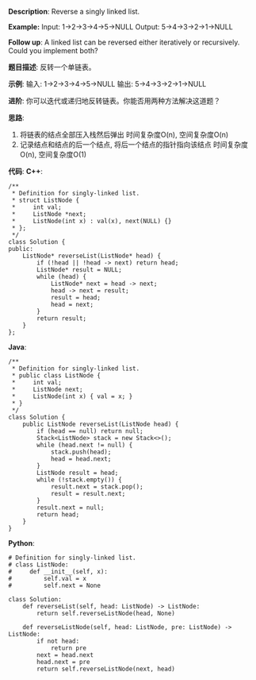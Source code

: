 __Description__:
Reverse a singly linked list.

**Example:**
Input: 1->2->3->4->5->NULL
Output: 5->4->3->2->1->NULL

__Follow up__:
A linked list can be reversed either iteratively or recursively. Could you implement both?

__题目描述__:
反转一个单链表。

__示例__:
输入: 1->2->3->4->5->NULL
输出: 5->4->3->2->1->NULL

__进阶__:
你可以迭代或递归地反转链表。你能否用两种方法解决这道题？

__思路__:
1. 将链表的结点全部压入栈然后弹出
时间复杂度O(n), 空间复杂度O(n)
2. 记录结点和结点的后一个结点, 将后一个结点的指针指向该结点
时间复杂度O(n), 空间复杂度O(1)

__代码__:
__C++__:
```
/**
 * Definition for singly-linked list.
 * struct ListNode {
 *     int val;
 *     ListNode *next;
 *     ListNode(int x) : val(x), next(NULL) {}
 * };
 */
class Solution {
public:
    ListNode* reverseList(ListNode* head) {
        if (!head || !head -> next) return head;
        ListNode* result = NULL;
        while (head) {
            ListNode* next = head -> next;
            head -> next = result;
            result = head;
            head = next;
        }
        return result;
    }
};
```

__Java__:
```
/**
 * Definition for singly-linked list.
 * public class ListNode {
 *     int val;
 *     ListNode next;
 *     ListNode(int x) { val = x; }
 * }
 */
class Solution {
    public ListNode reverseList(ListNode head) {
        if (head == null) return null;
        Stack<ListNode> stack = new Stack<>();
        while (head.next != null) {
            stack.push(head);
            head = head.next;
        }
        ListNode result = head;
        while (!stack.empty()) {
            result.next = stack.pop();
            result = result.next;
        }
        result.next = null;
        return head;
    }
}
```

__Python__:
```
# Definition for singly-linked list.
# class ListNode:
#     def __init__(self, x):
#         self.val = x
#         self.next = None

class Solution:
    def reverseList(self, head: ListNode) -> ListNode:
        return self.reverseListNode(head, None)

    def reverseListNode(self, head: ListNode, pre: ListNode) -> ListNode:
        if not head:
            return pre
        next = head.next
        head.next = pre
        return self.reverseListNode(next, head)
```
